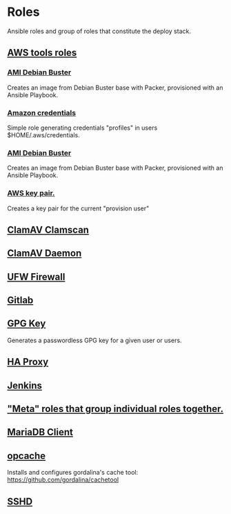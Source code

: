 # Roles
Ansible roles and group of roles that constitute the deploy stack.
<!--TOC-->
## [AWS tools roles](aws/README.md)
### [AMI Debian Buster](aws/ami_debian_buster/README.md)
Creates an image from Debian Buster base with Packer, provisioned with an Ansible Playbook.

### [Amazon credentials](aws/aws_credentials/README.md)
Simple role generating credentials "profiles" in users $HOME/.aws/credentials.

### [AMI Debian Buster](aws/aws_ec2_with_eip/README.md)
Creates an image from Debian Buster base with Packer, provisioned with an Ansible Playbook.
### [AWS key pair.](aws/aws_provision_ec2_keypair/README.md)
Creates a key pair for the current "provision user"
## [ClamAV Clamscan](clamav_clamscan/README.md)

## [ClamAV Daemon](clamav_daemon/README.md)

## [UFW Firewall](firewall/README.md)

## [Gitlab](gitlab/README.md)

## [GPG Key](gpg_key/README.md)
Generates a passwordless GPG key for a given user or users.
## [HA Proxy](haproxy/README.md)

## [Jenkins](jenkins/README.md)

## ["Meta" roles that group individual roles together.](meta/README.md)

## [MariaDB Client](mysql_client/README.md)
## [opcache](opcache/README.md)

Installs and configures gordalina's cache tool: https://github.com/gordalina/cachetool

## [SSHD](ssh_server/README.md)

<!--ENDTOC-->
